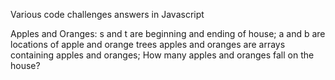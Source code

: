 Various code challenges answers in Javascript

Apples and Oranges:  s and t are beginning and ending of house;
                     a and b are locations of apple and orange trees
                     apples and oranges are arrays containing apples and oranges;
                     How many apples and oranges fall on the house?
